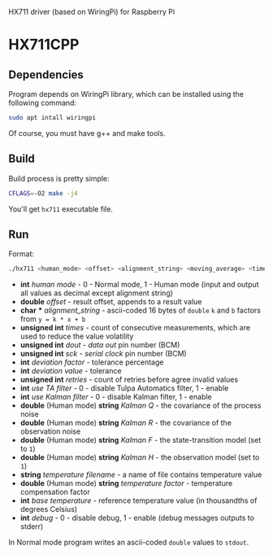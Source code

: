 HX711 driver (based on WiringPi) for Raspberry Pi

# HX711CPP

## Dependencies

Program depends on WiringPi library, which can be installed using the following command:
```sh
sudo apt intall wiringpi
```

Of course, you must have g++ and make tools.

## Build

Build process is pretty simple:
```sh
CFLAGS=-O2 make -j4
```

You'll get `hx711` executable file.

## Run

Format:
```sh
./hx711 <human_mode> <offset> <alignment_string> <moving_average> <times> <dout> <sck> <deviation_factor> <deviation_value> <retries> <use_ta_filter> <use_kalman_filter> <kalman_q> <kalman_r> <kalman_f> <kalman_h> <temperature_filename> <temperature_factor> <base_temperature> <debug>
```

* **int** _human mode_ - 0 - Normal mode, 1 - Human mode (input and output all values as decimal except alignment string)
* **double** _offset_ - result offset, appends to a result value
* **char** <strong>*</strong> _alignment_string_ - ascii-coded 16 bytes of `double` `k` and `b` factors from `y = k * x + b`
* **unsigned int** _times_ - count of consecutive measurements, which are used to reduce the value volatility
* **unsigned int** _dout_ - _data out_ pin number (BCM)
* **unsigned int** _sck_ - _serial clock_ pin number (BCM)
* **int** _deviation factor_ - tolerance percentage
* **int** _deviation value_ - tolerance
* **unsigned int** _retries_ - count of retries before agree invalid values
* **int** _use TA filter_ - 0 - disable Tulpa Automatics filter, 1 - enable
* **int** _use Kalman filter_ - 0 - disable Kalman filter, 1 - enable
* **double** (Human mode) **string** _Kalman Q_ - the covariance of the process noise
* **double** (Human mode) **string** _Kalman R_ - the covariance of the observation noise
* **double** (Human mode) **string** _Kalman F_ - the state-transition model (set to `1`)
* **double** (Human mode) **string** _Kalman H_ - the observation model (set to `1`)
* **string** _temperature filename_ - a name of file contains temperature value
* **double** (Human mode) **string** _temperature factor_ - temperature compensation factor 
* **int** _base temperature_ - reference temperature value (in thousandths of degrees Celsius)
* **int** _debug_ - 0 - disable debug, 1 - enable (debug messages outputs to stderr)

In Normal mode program writes an ascii-coded `double` values to `stdout`.
